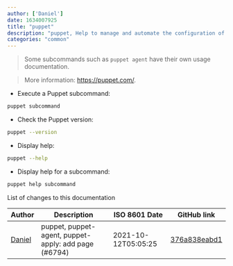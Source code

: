 ```yaml
---
author: ['Daniel']
date: 1634007925
title: "puppet"
description: "puppet, Help to manage and automate the configuration of servers."
categories: "common"
---
```

> Some subcommands such as `puppet agent` have their own usage documentation.

> More information: <https://puppet.com/>.

- Execute a Puppet subcommand:

```bash
puppet subcommand
```

- Check the Puppet version:

```bash
puppet --version
```

- Display help:

```bash
puppet --help
```

- Display help for a subcommand:

```bash
puppet help subcommand
```
List of changes to this documentation


Author | Description | ISO 8601 Date | GitHub link
------|-----|-----|-----
[Daniel](mailto:33197631+dadav@users.noreply.github.com) | puppet, puppet-agent, puppet-apply: add page (#6794) | 2021-10-12T05:05:25 | [376a838eabd1](https://github.com/tldr-pages/tldr/commit/376a838eabd1db7407af56860f0f9d26ef02cb9c)

